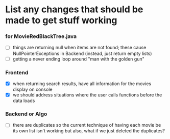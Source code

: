 # List any changes that should be made to get stuff working #

### for MovieRedBlackTree.java ###

- [ ] things are returning null when items are not found; these cause NullPointerExceptions in Backend
	(instead, just return empty lists)
- [ ] getting a never ending loop around "man with the golden gun"

### Frontend ###

- [x] when returning search results, have all information for the movies display on console
- [x] we should address situations where the user calls functions before the data loads

### Backend or Algo ###

- [ ] there are duplicates so the current technique of having each movie be its own list isn't working
but also, what if we just deleted the duplicates?